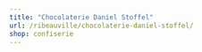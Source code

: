 ```yaml
---
title: "Chocolaterie Daniel Stoffel"
url: /ribeauville/chocolaterie-daniel-stoffel/
shop: confiserie
---
```

